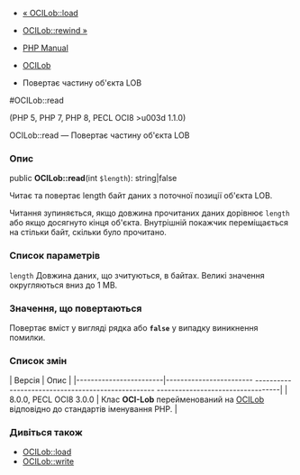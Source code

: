 - [« OCILob::load](ocilob.load.md)
- [OCILob::rewind »](ocilob.rewind.md)

- [PHP Manual](index.md)
- [OCILob](class.ocilob.md)
- Повертає частину об'єкта LOB

#OCILob::read

(PHP 5, PHP 7, PHP 8, PECL OCI8 \>u003d 1.1.0)

OCILob::read — Повертає частину об'єкта LOB

### Опис

public **OCILob::read**(int `$length`): string\|false

Читає та повертає length байт даних з поточної позиції об'єкта LOB.

Читання зупиняється, якщо довжина прочитаних даних дорівнює `length` або
якщо досягнуто кінця об'єкта. Внутрішній покажчик переміщається на
стільки байт, скільки було прочитано.

### Список параметрів

`length`
Довжина даних, що зчитуються, в байтах. Великі значення округляються вниз до
1 MB.

### Значення, що повертаються

Повертає вміст у вигляді рядка або **`false`** у випадку
виникнення помилки.

### Список змін

| Версія | Опис |
|------------------------|------------------------ -------------------------------------------------- ----------------------------------|
| 8.0.0, PECL OCI8 3.0.0 | Клас **OCI-Lob** перейменований на [OCILob](class.ocilob.md) відповідно до стандартів іменування PHP. |

### Дивіться також

- [OCILob::load](ocilob.load.md)
- [OCILob::write](ocilob.write.md)
